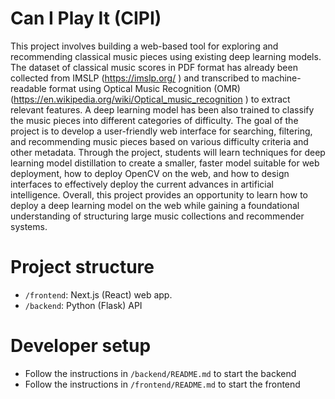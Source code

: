 # Can I Play It (CIPI)

This project involves building a web-based tool for exploring and recommending classical music pieces using existing deep learning models. The dataset of classical music scores in PDF format has already been collected from IMSLP (https://imslp.org/ ) and transcribed to machine-readable format using Optical Music Recognition (OMR) (https://en.wikipedia.org/wiki/Optical_music_recognition ) to extract relevant features. A deep learning model has been also trained to classify the music pieces into different categories of difficulty. The goal of the project is to develop a user-friendly web interface for searching, filtering, and recommending music pieces based on various difficulty criteria and other metadata. Through the project, students will learn techniques for deep learning model distillation to create a smaller, faster model suitable for web deployment, how to deploy OpenCV on the web, and how to design interfaces to effectively deploy the current advances in artificial intelligence. Overall, this project provides an opportunity to learn how to deploy a deep learning model on the web while gaining a foundational understanding of structuring large music collections and recommender systems.

# Project structure
- `/frontend`: Next.js (React) web app. 
- `/backend`: Python (Flask) API

# Developer setup
- Follow the instructions in `/backend/README.md` to start the backend
- Follow the instructions in `/frontend/README.md` to start the frontend
